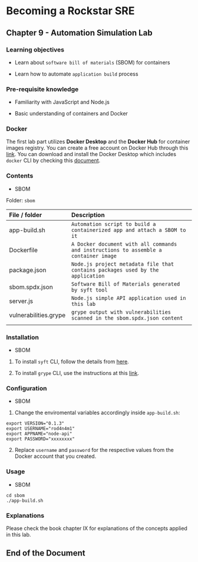 # Becoming a Rockstar SRE

## Chapter 9 - Automation Simulation Lab

### Learning objectives

* Learn about `software bill of materials` (SBOM) for containers

* Learn how to automate `application build` process

### Pre-requisite knowledge

* Familiarity with JavaScript and Node.js

* Basic understanding of containers and Docker

### Docker

The first lab part utilizes **Docker Desktop** and the **Docker Hub** for container images registry. You can create a free account on Docker Hub through this [link](https://hub.docker.com/signup). You can download and install the Docker Desktop which includes `docker` CLI by checking this [document](https://www.docker.com/products/docker-desktop/).

### Contents

* SBOM

Folder: `sbom`

| **File / folder** | **Description** |
|:--------------------------------|:--------------------------------|
| app-build.sh | `Automation script to build a containerized app and attach a SBOM to it` |
| Dockerfile | `A Docker document with all commands and instructions to assemble a container image` |
| package.json | `Node.js project metadata file that contains packages used by the application` |
| sbom.spdx.json | `Software Bill of Materials generated by syft tool` |
| server.js | `Node.js simple API application used in this lab` |
| vulnerabilities.grype | `grype output with vulnerabilities scanned in the sbom.spdx.json content` |
| | |


### Installation

* SBOM

1. To install `syft` CLI, follow the details from [here](https://github.com/anchore/syft#installation).

2. To install `grype` CLI, use the instructions at this [link](https://github.com/anchore/grype#installation).

### Configuration

* SBOM

1. Change the enviromental variables accordingly inside `app-build.sh`:

```shell
export VERSION="0.1.3"
export USERNAME="rod4n4m1"
export APPNAME="node-api"
export PASSWORD="xxxxxxxx"
```

2. Replace `username` and `password` for the respective values from the Docker account that you created.


### Usage

* SBOM

```shell
cd sbom
./app-build.sh
```

### Explanations

Please check the book chapter IX for explanations of the concepts applied in this lab.

## End of the Document
